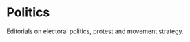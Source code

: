 # Politics

Editorials on electoral politics, protest and movement strategy.

```{tableofcontents}
```